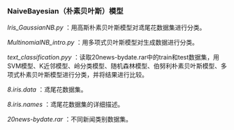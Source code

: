### NaiveBayesian（朴素贝叶斯）模型


*Iris_GaussianNB.py* ：用高斯朴素贝叶斯模型对鸢尾花数据集进行分类。

*MultinomialNB_intro.py* ：用多项式贝叶斯模型对生成数据进行分类。

*text_classification.pyy* ：读取20news-bydate.rar中的train和test数据集，用SVM模型、K近邻模型、岭分类模型、随机森林模型、伯努利朴素贝叶斯模型、多项式朴素贝叶斯模型进行分类，并将结果进行比较。

*8.iris.data* ：鸢尾花数据集。

*8.iris.names* ：鸢尾花数据集的详细描述。

*20news-bydate.rar* ：不同新闻类别数据集。